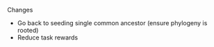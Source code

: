 Changes
- Go back to seeding single common ancestor (ensure phylogeny is rooted)
- Reduce task rewards